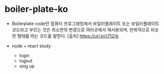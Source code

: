 # boiler-plate-ko
* Boilerplate code란 
컴퓨터 프로그래밍에서 보일러플레이트 
또는 보일러플레이트 코드라고 부르는 것은 
최소한의 변경으로 여러곳에서 재사용되며, 
반복적으로 비슷한 형태를 띄는 코드를 말한다.
[출처] https://url.kr/i712rb

* node + react study
  - login
  - logout
  - sing up
